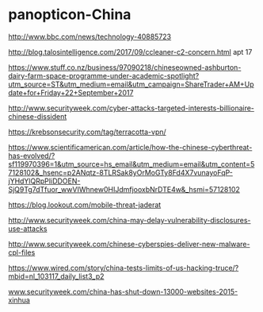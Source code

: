 # panopticon-China

http://www.bbc.com/news/technology-40885723

http://blog.talosintelligence.com/2017/09/ccleaner-c2-concern.html apt 17

https://www.stuff.co.nz/business/97090218/chineseowned-ashburton-dairy-farm-space-programme-under-academic-spotlight?utm_source=ST&utm_medium=email&utm_campaign=ShareTrader+AM+Update+for+Friday+22+September+2017

http://www.securityweek.com/cyber-attacks-targeted-interests-billionaire-chinese-dissident

https://krebsonsecurity.com/tag/terracotta-vpn/

https://www.scientificamerican.com/article/how-the-chinese-cyberthreat-has-evolved/?sf119970396=1&utm_source=hs_email&utm_medium=email&utm_content=57128102&_hsenc=p2ANqtz-8TLRSak8yOrMoGTy8Fd4X7vunayoFqP-jYHdYlQRpPIiDDOEN-SjQ9Tg7dTfuor_wwVIWhnew0HIJdmfjooxbNrDTE4w&_hsmi=57128102

https://blog.lookout.com/mobile-threat-jaderat

http://www.securityweek.com/china-may-delay-vulnerability-disclosures-use-attacks

http://www.securityweek.com/chinese-cyberspies-deliver-new-malware-cpl-files

https://www.wired.com/story/china-tests-limits-of-us-hacking-truce/?mbid=nl_103117_daily_list3_p2

www.securityweek.com/china-has-shut-down-13000-websites-2015-xinhua
